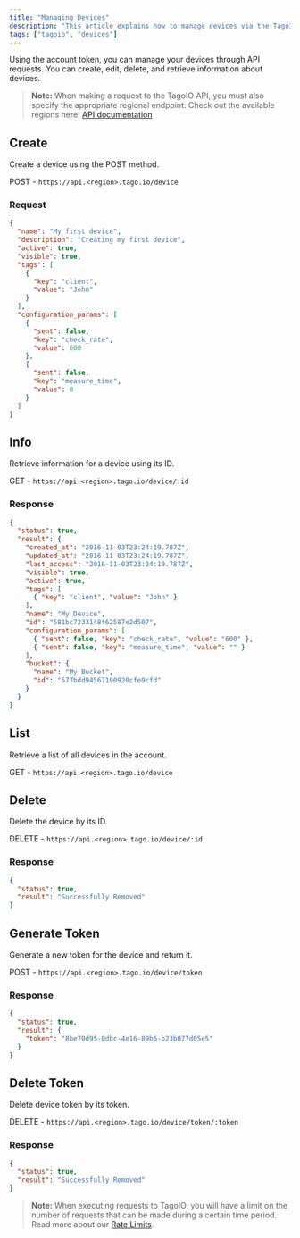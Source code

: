 ```yaml
---
title: "Managing Devices"
description: "This article explains how to manage devices via the TagoIO API using an account token, including creating a device with a POST request and the required request payload. It also highlights the need to use the appropriate regional API endpoint."
tags: ["tagoio", "devices"]
---
```

Using the account token, you can manage your devices through API requests. You can create, edit, delete, and retrieve information about devices.

> **Note:** When making a request to the TagoIO API, you must also specify the appropriate regional endpoint. Check out the available regions here: [API documentation](https://docs.tago.io/api/)

## Create

Create a device using the POST method.

POST - `https://api.<region>.tago.io/device`

### Request

```json
{
  "name": "My first device",
  "description": "Creating my first device",
  "active": true,
  "visible": true,
  "tags": [
    {
      "key": "client",
      "value": "John"
    }
  ],
  "configuration_params": [
    {
      "sent": false,
      "key": "check_rate",
      "value": 600
    },
    {
      "sent": false,
      "key": "measure_time",
      "value": 0
    }
  ]
}
```

## Info

Retrieve information for a device using its ID.

GET - `https://api.<region>.tago.io/device/:id`

### Response

```json
{
  "status": true,
  "result": {
    "created_at": "2016-11-03T23:24:19.787Z",
    "updated_at": "2016-11-03T23:24:19.787Z",
    "last_access": "2016-11-03T23:24:19.787Z",
    "visible": true,
    "active": true,
    "tags": [
      { "key": "client", "value": "John" }
    ],
    "name": "My Device",
    "id": "581bc7233148f62587e2d507",
    "configuration_params": [
      { "sent": false, "key": "check_rate", "value": "600" },
      { "sent": false, "key": "measure_time", "value": "" }
    ],
    "bucket": {
      "name": "My Bucket",
      "id": "577bdd94567190920cfe9cfd"
    }
  }
}
```

## List

Retrieve a list of all devices in the account.

GET - `https://api.<region>.tago.io/device`

## Delete

Delete the device by its ID.

DELETE - `https://api.<region>.tago.io/device/:id`

### Response

```json
{
  "status": true,
  "result": "Successfully Removed"
}
```

## Generate Token

Generate a new token for the device and return it.

POST - `https://api.<region>.tago.io/device/token`

### Response

```json
{
  "status": true,
  "result": {
    "token": "8be70d95-0dbc-4e16-89b6-b23b077d05e5"
  }
}
```

## Delete Token

Delete device token by its token.

DELETE - `https://api.<region>.tago.io/device/token/:token`

### Response

```json
{
  "status": true,
  "result": "Successfully Removed"
}
```

> **Note:** When executing requests to TagoIO, you will have a limit on the number of requests that can be made during a certain time period. Read more about our [Rate Limits](https://help.tago.io/portal/en/kb/articles/rate-limits).